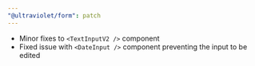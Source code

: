 ```yaml
---
"@ultraviolet/form": patch
---
```


- Minor fixes to `<TextInputV2 />` component
- Fixed issue with `<DateInput />` component preventing the input to be edited
